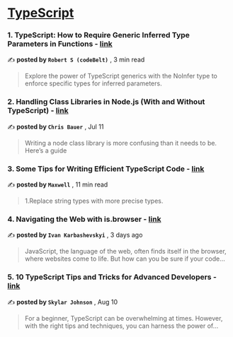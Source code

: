 
<h1><a href=https://medium.com/tag/typescript-tips/recommended target="_blank" rel="noopener noreferrer">TypeScript</a></h1>
<h3>1. TypeScript: How to Require Generic Inferred Type Parameters in Functions - <a href=https://medium.com/javascript-in-plain-english/typescript-how-to-require-generic-inferred-type-parameters-in-functions-ed62bc325667?source=tag_recommended_feed---------0-84----------typescript_tips----------565df0a2_ac8f_4630_bd69_94210a2516e0------- target="_blank" rel="noopener noreferrer">link</a></h3>

✍️ **posted by `Robert S (codeBelt)`** <date> , 3 min read</date>

<blockquote>Explore the power of TypeScript generics with the NoInfer type to enforce specific types for inferred parameters.</blockquote>

<h3>2. Handling Class Libraries in Node.js (With and Without TypeScript) - <a href=https://medium.com/better-programming/handling-class-libraries-in-node-js-with-and-without-typescript-39b73b2186b6?source=tag_recommended_feed---------1-107----------typescript_tips----------565df0a2_ac8f_4630_bd69_94210a2516e0------- target="_blank" rel="noopener noreferrer">link</a></h3>

✍️ **posted by `Chris Bauer`** <date> , Jul 11</date>

<blockquote>Writing a node class library is more confusing than it needs to be. Here’s a guide</blockquote>

<h3>3. Some Tips for Writing Efficient TypeScript Code - <a href=https://medium.com/javascript-in-plain-english/some-tips-for-writing-efficient-typescript-code-20e44c9c14a6?source=tag_recommended_feed---------2-85----------typescript_tips----------565df0a2_ac8f_4630_bd69_94210a2516e0------- target="_blank" rel="noopener noreferrer">link</a></h3>

✍️ **posted by `Maxwell`** <date> , 11 min read</date>

<blockquote>1.Replace string types with more precise types.</blockquote>

<h3>4. Navigating the Web with is.browser - <a href=https://medium.com/@ivankarbashevskyi/navigating-the-web-with-is-browser-91733b25733a?source=tag_recommended_feed---------3-84----------typescript_tips----------565df0a2_ac8f_4630_bd69_94210a2516e0------- target="_blank" rel="noopener noreferrer">link</a></h3>

✍️ **posted by `Ivan Karbashevskyi`** <date> , 3 days ago</date>

<blockquote>JavaScript, the language of the web, often finds itself in the browser, where websites come to life. But how can you be sure if your code…</blockquote>

<h3>5. 10 TypeScript Tips and Tricks for Advanced Developers - <a href=https://medium.com/@codegirljs/10-typescript-tips-and-tricks-for-advanced-developers-25db6fe6aa72?source=tag_recommended_feed---------4-85----------typescript_tips----------565df0a2_ac8f_4630_bd69_94210a2516e0------- target="_blank" rel="noopener noreferrer">link</a></h3>

✍️ **posted by `Skylar Johnson`** <date> , Aug 10</date>

<blockquote>For a beginner, TypeScript can be overwhelming at times. However, with the right tips and techniques, you can harness the power of…</blockquote>

